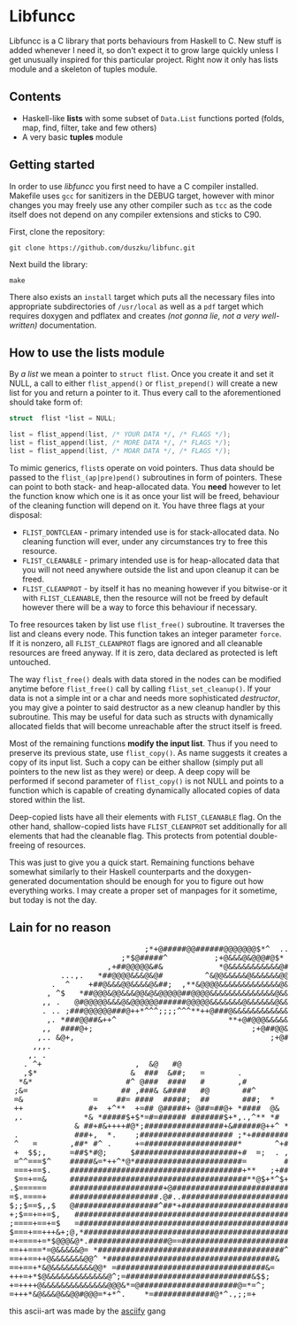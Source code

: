 # Libfuncc

Libfuncc is a C library that ports behaviours from Haskell to C. New stuff is
added whenever I need it, so don't expect it to grow large quickly unless I
get unusually inspired for this particular project. Right now it only has lists
module and a skeleton of tuples module.

## Contents

- Haskell-like **lists** with some subset of `Data.List` functions ported
(folds, map, find, filter, take and few others)
- A very basic **tuples** module

## Getting started

In order to use _libfuncc_ you first need to have a C compiler installed.
Makefile uses `gcc` for sanitizers in the DEBUG target, however with minor
changes you may freely use any other compiler such as `tcc` as the code itself
does not depend on any compiler extensions and sticks to C90.

First, clone the repository:

```shell
git clone https://github.com/duszku/libfunc.git
```

Next build the library:

```shell
make
```

There also exists an `install` target which puts all the necessary files into
appropriate subdirectories of `/usr/local` as well as a `pdf` target which
requires doxygen and pdflatex and creates _(not gonna lie, not a very
well-written)_ documentation.

## How to use the lists module

By _a list_ we mean a pointer to `struct flist`. Once you create it and set it
NULL, a call to either `flist_append()` or `flist_prepend()` will create a new
list for you and return a pointer to it. Thus every call to the aforementioned
should take form of:

```c
struct  flist *list = NULL;

list = flist_append(list, /* YOUR DATA */, /* FLAGS */);
list = flist_append(list, /* MORE DATA */, /* FLAGS */);
list = flist_append(list, /* MOAR DATA */, /* FLAGS */);
```

To mimic generics, `flist`s operate on void pointers. Thus data should be passed
to the `flist_(ap|pre)pend()` subroutines in form of pointers. These can point
to both stack- and heap-allocated data. You **need** however to let the function
know which one is it as once your list will be freed, behaviour of the cleaning
function will depend on it. You have three flags at your disposal:

- `FLIST_DONTCLEAN` - primary intended use is for stack-allocated data. No
cleaning function will ever, under any circumstances try to free this resource.
- `FLIST_CLEANABLE` - primary intended use is for heap-allocated data that you
will not need anywhere outside the list and upon cleanup it can be freed.
- `FLIST_CLEANPROT` - by itself it has no meaning however if you bitwise-or it
with `FLIST_CLEANABLE`, then the resource will not be freed by default however
there will be a way to force this behaviour if necessary.

To free resources taken by list use `flist_free()` subroutine. It traverses the
list and cleans every node. This function takes an integer parameter `force`. If
it is nonzero, all `FLIST_CLEANPROT` flags are ignored and all cleanable
resources are freed anyway. If it is zero, data declared as protected is left
untouched.

The way `flist_free()` deals with data stored in the nodes can be modified
anytime before `flist_free()` call by calling `flist_set_cleanup()`. If your
data is not a simple int or a char and needs more sophisticated _destructor_,
you may give a pointer to said destructor as a new cleanup handler by this
subroutine. This may be useful for data such as structs with dynamically
allocated fields that will become unreachable after the struct itself is freed.

Most of the remaining functions **modify the input list**. Thus if you need to
preserve its previous state, use `flist_copy()`. As name suggests it creates a
copy of its input list. Such a copy can be either shallow (simply put all
pointers to the new list as they were) or deep. A deep copy will be performed if
second parameter of `flist_copy()` is not NULL and points to a function which
is capable of creating dynamically allocated copies of data stored within the
list.

Deep-copied lists have all their elements with `FLIST_CLEANABLE` flag. On the
other hand, shallow-copied lists have `FLIST_CLEANPROT` set additionally for all
elements that had the cleanable flag. This protects from potential
double-freeing of resources.

This was just to give you a quick start. Remaining functions behave somewhat
similarly to their Haskell counterparts and the doxygen-generated documentation
should be enough for you to figure out how everything works. I may create a
proper set of manpages for it sometime, but today is not the day.

## Lain for no reason

<pre>
                             ;*+@#####@@######@@@@@@@$*^  ..,     .             
                        ;*$@#####^          ;+@&&&@&@@@#@$*        ,..          
                     ,+##@@@@@&#&            *@&&&&&&&&&&&@#=,  .......,.       
           ...,.   *##@@@@&&&@&@#         ^&@@&&&&&@&&&&&&@@@@@, ......,.,.     
         .  ^    +##@&&&@@&&&&@&##;  ,**&@@@@&&&&&&&&&&&&&@&&@@#*  ........,    
        , ^$   *##@@@&@@&&&@@&@&@@@@@##@@@@&&&&&&&&&&&&&&@&&&&&@#@  .........,  
       ,, .   @#@@@@@&&&@&@@@@@@######@@@@@&&&&&&&@&&&&&&@&&@&&&@#&  ........,,.
       . .. ;###@@@@@@###@++*^^^;;;;^^^**++@###@&&&&&&&&&&&&&&@&@@#, ...........
        ,. *###@@##&++^                        **+@#@@@&&&&&&&&&&@## ...........
       ,,  ####@+;                                  ;+@##@@&&&&&&@@#  ..........
      ,.. &@+,                                          ;+@#@&&&&&@#  ..........
     ,,,.                                                   *@#@@@@#  ..........
    ,. .                                                      .+###@ .........,.
   . ^+                    ,  &@   #@                            +#. ...........
   ,$*                    &  ###  &##;   =       .                  ............
  *&*                    #^ @###  ####   #       ,#                  .,.........
 ;&=                    ## ,###& &####   #@       ##^                  .........
 =&               =    ##= ####  #####;  ##       ###;  *               ........
 ++              #+  +^**  +=## @#####+ @##=##@+ *####  @&               .......
 ,.             *& *#####$+$*=#=###### #######$+*,.,^** *#                .,....
              & ##+#&++++#@*;#################+&######@++^ *+              ,....
 .            ###+,  *.    ;#################### ;*+########@*              ....
 ^   =       ,##* #^ .     +=####################*       ^+####,            ,...
 +  $$;,     =##$*#@;     $######################+#  =;  . ,.@#@ ^           ...
 =^^===$^    #####&=*++^*@*#######################=        #; =##            ...
 ===+==$.    #####################################+**   ;+##**+## ;;.         ..
 $==+==&     ######################################**@$+*^$+####    ^;;.,     ..
.$======     ####################+@#############################    ,*^        .
=$.====+     ###################.@#..##########################    .            
$;;$==$,,$   @##################^##*+#########################+          ==     
+;$==+=+=$,   ################################################         &&@*     
;====+==+=$   =##############################################;        $#+    ^^ 
$===+==+++&+;@,*#############################################         *,      $=
=+====+=*$@@@&@*.#################@==#######################.                 =+
==++===*=@&&&&&@= *########################################^           ;   ;=+=+
==++==++@&&&&&&&@@^ *####################################&           ,===^;===++
==+==+*&@&&&&&&&&&@@* =################################&=         *;^=+++==+++++
+++=+*$@&&&&&&&&&&&&&@^;=###########################&$$;        ;==$&&*+++=+++++
+=++++@&&&&&&&&&&&&&&@@@&*=@#####################@=*=^;       ^&@&&&&@=*++++++++
=+++*&@&&&@&&@@#@@@=*+*^.    *=#############@*^.,;;=+       *@@&&&&&&&@*++=+++++
</pre>

this ascii-art was made by the [asciify](https://github.com/duszku/asciify) gang

